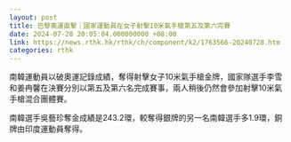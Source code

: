 ```yaml
---
layout: post
title: 巴黎奧運直擊｜國家運動員在女子射擊10米氣手槍第五及第六完賽
date: 2024-07-28 20:05:04.000000000 +08:00
link: https://news.rthk.hk/rthk/ch/component/k2/1763566-20240728.htm
categories: rthk
---
```


南韓運動員以破奧運記錄成績，奪得射擊女子10米氣手槍金牌，國家隊選手李雪和姜冉馨在決賽分別以第五及第六名完成賽事，兩人稍後仍然會參加射擊10米氣手槍混合團體賽。

南韓選手吳藝珍奪金成績是243.2環，較奪得銀牌的另一名南韓選手多1.9環，銅牌由印度運動員奪得。
